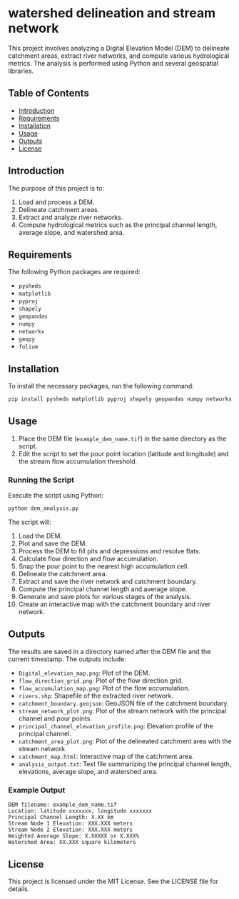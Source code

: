 # watershed delineation and stream network 

This project involves analyzing a Digital Elevation Model (DEM) to delineate catchment areas, extract river networks, and compute various hydrological metrics. The analysis is performed using Python and several geospatial libraries.

## Table of Contents

- [Introduction](#introduction)
- [Requirements](#requirements)
- [Installation](#installation)
- [Usage](#usage)
- [Outputs](#outputs)
- [License](#license)

## Introduction

The purpose of this project is to:
1. Load and process a DEM.
2. Delineate catchment areas.
3. Extract and analyze river networks.
4. Compute hydrological metrics such as the principal channel length, average slope, and watershed area.

## Requirements

The following Python packages are required:

- `pysheds`
- `matplotlib`
- `pyproj`
- `shapely`
- `geopandas`
- `numpy`
- `networkx`
- `geopy`
- `folium`

## Installation

To install the necessary packages, run the following command:

```bash
pip install pysheds matplotlib pyproj shapely geopandas numpy networkx geopy folium
```

## Usage

1. Place the DEM file (`example_dem_name.tif`) in the same directory as the script.
2. Edit the script to set the pour point location (latitude and longitude) and the stream flow accumulation threshold.

### Running the Script

Execute the script using Python:

```bash
python dem_analysis.py
```

The script will:

1. Load the DEM.
2. Plot and save the DEM.
3. Process the DEM to fill pits and depressions and resolve flats.
4. Calculate flow direction and flow accumulation.
5. Snap the pour point to the nearest high accumulation cell.
6. Delineate the catchment area.
7. Extract and save the river network and catchment boundary.
8. Compute the principal channel length and average slope.
9. Generate and save plots for various stages of the analysis.
10. Create an interactive map with the catchment boundary and river network.

## Outputs

The results are saved in a directory named after the DEM file and the current timestamp. The outputs include:

- `Digital_elevation_map.png`: Plot of the DEM.
- `flow_direction_grid.png`: Plot of the flow direction grid.
- `flow_accumulation_map.png`: Plot of the flow accumulation.
- `rivers.shp`: Shapefile of the extracted river network.
- `catchment_boundary.geojson`: GeoJSON file of the catchment boundary.
- `stream_network_plot.png`: Plot of the stream network with the principal channel and pour points.
- `principal_channel_elevation_profile.png`: Elevation profile of the principal channel.
- `catchment_area_plot.png`: Plot of the delineated catchment area with the stream network.
- `catchment_map.html`: Interactive map of the catchment area.
- `analysis_output.txt`: Text file summarizing the principal channel length, elevations, average slope, and watershed area.

### Example Output

```text
DEM filename: example_dem_name.tif
Location: latitude xxxxxxx, longitude xxxxxxx
Principal Channel Length: X.XX km
Stream Node 1 Elevation: XXX.XXX meters
Stream Node 2 Elevation: XXX.XXX meters
Weighted Average Slope: X.XXXXX or X.XXX%
Watershed Area: XX.XXX square kilometers
```

## License

This project is licensed under the MIT License. See the LICENSE file for details.

